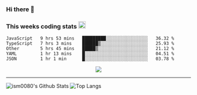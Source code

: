 ### Hi there 👋

<!--START_SECTION:giphy-->
<!--END_SECTION:giphy-->

### This weeks coding stats <img src="https://media1.giphy.com/media/LmNwrBhejkK9EFP504/giphy.gif?cid=ecf05e4723nsktnyyj53u162g7cy5rjqfg6gz06kxdg5y55g&rid=giphy.gif" width="20" height="20" />
<!--START_SECTION:waka-->
```text
JavaScript   9 hrs 53 mins   █████████░░░░░░░░░░░░░░░░   36.32 % 
TypeScript   7 hrs 3 mins    ██████▒░░░░░░░░░░░░░░░░░░   25.93 % 
Other        5 hrs 45 mins   █████▒░░░░░░░░░░░░░░░░░░░   21.12 % 
YAML         1 hr 13 mins    █░░░░░░░░░░░░░░░░░░░░░░░░   04.51 % 
JSON         1 hr 1 min      █░░░░░░░░░░░░░░░░░░░░░░░░   03.78 % 
```
<!--END_SECTION:waka-->

<!--START_SECTION:comicstrip-->
<p align="center">
 <a href="https://xkcd.com/">
 <img src="https://imgs.xkcd.com/comics/useful_geometry_formulas.png" />
</a>
</p>
<!--END_SECTION:comicstrip-->

---

![ism0080's Github Stats](https://github-readme-stats.vercel.app/api?username=ism0080&show_icons=true%hide_border=true&hide=issues)
![Top Langs](https://github-readme-stats.vercel.app/api/top-langs/?username=ism0080&layout=compact)

<!--
**ism0080/ism0080** is a ✨ _special_ ✨ repository because its `README.md` (this file) appears on your GitHub profile.

Here are some ideas to get you started:

- 🔭 I’m currently working on ...
- 🌱 I’m currently learning ...
- 👯 I’m looking to collaborate on ...
- 🤔 I’m looking for help with ...
- 💬 Ask me about ...
- 📫 How to reach me: ...
- 😄 Pronouns: ...
- ⚡ Fun fact: ...
-->
